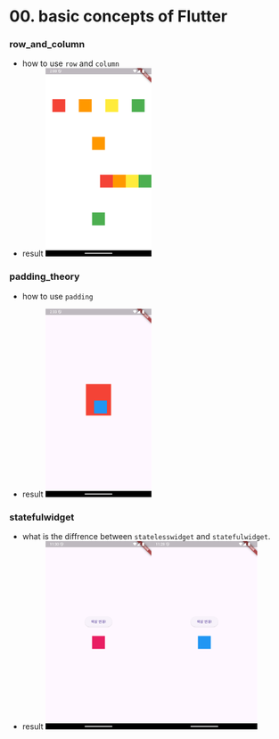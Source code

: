 # 00. basic concepts of Flutter

### row_and_column

- how to use `row` and `column` 
- result
  <img src="README.assets/Screenshot_1727791229.png" alt="Screenshot_1727791229" style="zoom:33%;" />

### padding_theory

- how to use `padding`

- result
  <img src="README.assets/Screenshot_1727793191.png" alt="Screenshot_1727791229" style="zoom:33%;" />

### statefulwidget

- what is the diffrence between `statelesswidget` and `statefulwidget`.
- result
  <img src="README.assets/Screenshot_1729164613.png" alt="Screenshot_1729164613" style="zoom: 33%;" /><img src="README.assets/Screenshot_1729164524.png" alt="Screenshot_1729164524" style="zoom: 33%;" />

